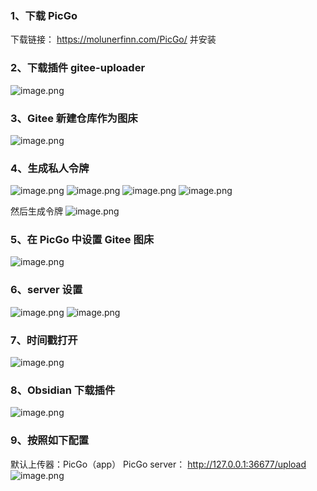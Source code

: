 ### 1、下载 PicGo
下载链接：  https://molunerfinn.com/PicGo/ 
并安装
### 2、下载插件 gitee-uploader
![image.png](https://gitee.com/BIGDragon962464/my-picture/raw/master/Picture/202308081604084.png)
### 3、Gitee 新建仓库作为图床
![image.png](https://gitee.com/BIGDragon962464/my-picture/raw/master/Picture/202308081606911.png)
### 4、生成私人令牌
![image.png](https://gitee.com/BIGDragon962464/my-picture/raw/master/Picture/202308081607398.png)
![image.png](https://gitee.com/BIGDragon962464/my-picture/raw/master/Picture/202308081608086.png)
![image.png](https://gitee.com/BIGDragon962464/my-picture/raw/master/Picture/202308081608250.png)
![image.png](https://gitee.com/BIGDragon962464/my-picture/raw/master/Picture/202308081609384.png)

然后生成令牌
![image.png](https://gitee.com/BIGDragon962464/my-picture/raw/master/Picture/202308081609827.png)
### 5、在 PicGo 中设置 Gitee 图床
![image.png](https://gitee.com/BIGDragon962464/my-picture/raw/master/Picture/202308081618651.png)

### 6、server 设置
![image.png](https://gitee.com/BIGDragon962464/my-picture/raw/master/Picture/202308081612886.png)
![image.png](https://gitee.com/BIGDragon962464/my-picture/raw/master/Picture/202308081613683.png)
### 7、时间戳打开
![image.png](https://gitee.com/BIGDragon962464/my-picture/raw/master/Picture/202308081614118.png)
### 8、Obsidian 下载插件
![image.png](https://gitee.com/BIGDragon962464/my-picture/raw/master/Picture/202308081615083.png)
### 9、按照如下配置
默认上传器：PicGo（app）
PicGo server： http://127.0.0.1:36677/upload
![image.png](https://gitee.com/BIGDragon962464/my-picture/raw/master/Picture/202308081615946.png)
